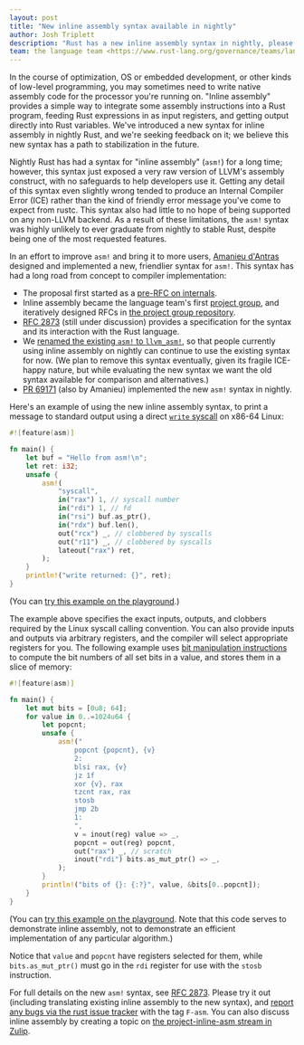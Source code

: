 ```yaml
---
layout: post
title: "New inline assembly syntax available in nightly"
author: Josh Triplett
description: "Rust has a new inline assembly syntax in nightly, please test"
team: the language team <https://www.rust-lang.org/governance/teams/lang>
---
```


In the course of optimization, OS or embedded development, or other kinds of
low-level programming, you may sometimes need to write native assembly code for
the processor you're running on. "Inline assembly" provides a simple way to
integrate some assembly instructions into a Rust program, feeding Rust
expressions in as input registers, and getting output directly into Rust
variables. We've introduced a new syntax for inline assembly in nightly Rust,
and we're seeking feedback on it; we believe this new syntax has a path to
stabilization in the future.

Nightly Rust has had a syntax for "inline assembly" (`asm!`) for a long time;
however, this syntax just exposed a very raw version of LLVM's assembly
construct, with no safeguards to help developers use it. Getting any detail of
this syntax even slightly wrong tended to produce an Internal Compiler Error
(ICE) rather than the kind of friendly error message you've come to expect from
rustc. This syntax also had little to no hope of being supported on any
non-LLVM backend. As a result of these limitations, the `asm!` syntax was
highly unlikely to ever graduate from nightly to stable Rust, despite being one
of the most requested features.

In an effort to improve `asm!` and bring it to more users, [Amanieu
d'Antras](https://github.com/Amanieu) designed and implemented a new,
friendlier syntax for `asm!`. This syntax has had a long road from concept to
compiler implementation:
- The proposal first started as a [pre-RFC on
  internals](https://internals.rust-lang.org/t/pre-rfc-2-inline-assembly/11310).
- Inline assembly became the language team's first [project
  group](https://github.com/rust-lang/rfcs/blob/master/text/2836-project-asm.md),
  and iteratively designed RFCs in [the project group
  repository](https://github.com/rust-lang/project-inline-asm/).
- [RFC 2873](https://github.com/rust-lang/rfcs/pull/2873) (still under
  discussion) provides a specification for the syntax and its interaction with
  the Rust language.
- We [renamed the existing `asm!` to
  `llvm_asm!`](https://github.com/rust-lang/rust/pull/68404), so that people
  currently using inline assembly on nightly can continue to use the existing
  syntax for now. (We plan to remove this syntax eventually, given its fragile
  ICE-happy nature, but while evaluating the new syntax we want the old syntax
  available for comparison and alternatives.)
- [PR 69171](https://github.com/rust-lang/rust/pull/69171) (also by Amanieu)
  implemented the new `asm!` syntax in nightly.

Here's an example of using the new inline assembly syntax, to print a message
to standard output using a direct [`write`
syscall](https://man7.org/linux/man-pages/man2/write.2.html) on x86-64 Linux:

```rust
#![feature(asm)]

fn main() {
    let buf = "Hello from asm!\n";
    let ret: i32;
    unsafe {
        asm!(
            "syscall",
            in("rax") 1, // syscall number
            in("rdi") 1, // fd
            in("rsi") buf.as_ptr(),
            in("rdx") buf.len(),
            out("rcx") _, // clobbered by syscalls
            out("r11") _, // clobbered by syscalls
            lateout("rax") ret,
        );
    }
    println!("write returned: {}", ret);
}
```

(You can [try this example on the
playground](https://play.rust-lang.org/?version=nightly&mode=release&edition=2018&gist=e983a5f5cffa51f4320f1176465d3a56).)

The example above specifies the exact inputs, outputs, and clobbers required by
the Linux syscall calling convention. You can also provide inputs and outputs
via arbitrary registers, and the compiler will select appropriate registers for
you. The following example uses [bit manipulation
instructions](https://en.wikipedia.org/wiki/Bit_Manipulation_Instruction_Sets)
to compute the bit numbers of all set bits in a value, and stores them in a
slice of memory:

```rust
#![feature(asm)]

fn main() {
    let mut bits = [0u8; 64];
    for value in 0..=1024u64 {
        let popcnt;
        unsafe {
            asm!("
                popcnt {popcnt}, {v}
                2:
                blsi rax, {v}
                jz 1f
                xor {v}, rax
                tzcnt rax, rax
                stosb
                jmp 2b
                1:
                ",
                v = inout(reg) value => _,
                popcnt = out(reg) popcnt,
                out("rax") _, // scratch
                inout("rdi") bits.as_mut_ptr() => _,
            );
        }
        println!("bits of {}: {:?}", value, &bits[0..popcnt]);
    }
}
```

(You can [try this example on the
playground](https://play.rust-lang.org/?version=nightly&mode=release&edition=2018&gist=38874735e48aa20289f23f5a3cbeae0c).
Note that this code serves to demonstrate inline assembly, not to demonstrate
an efficient implementation of any particular algorithm.)

Notice that `value` and `popcnt` have registers selected for them, while
`bits.as_mut_ptr()` must go in the `rdi` register for use with the `stosb`
instruction.

For full details on the new `asm!` syntax, see [RFC
2873](https://github.com/Amanieu/rfcs/blob/inline-asm/text/0000-inline-asm.md).
Please try it out (including translating existing inline assembly to the new
syntax), and [report any bugs via the rust issue
tracker](https://github.com/rust-lang/rust/issues/) with the tag `F-asm`. You
can also discuss inline assembly by creating a topic on [the project-inline-asm
stream in
Zulip](https://rust-lang.zulipchat.com/#narrow/stream/216763-project-inline-asm).
